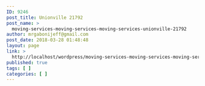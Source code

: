 ```yaml
---
ID: 9246
post_title: Unionville 21792
post_name: >
  moving-services-moving-services-moving-services-unionville-21792
author: mrgabonijeff@gmail.com
post_date: 2018-03-28 01:48:48
layout: page
link: >
  http://localhost/wordpress/moving-services-moving-services-moving-services-unionville-21792/
published: true
tags: [ ]
categories: [ ]
---
```

